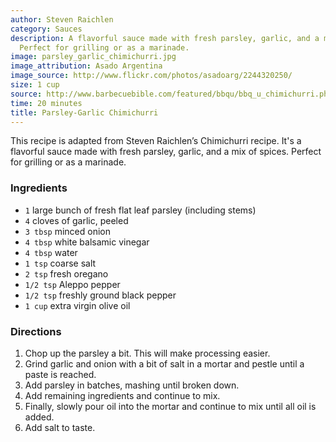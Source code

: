 ```yaml
---
author: Steven Raichlen
category: Sauces
description: A flavorful sauce made with fresh parsley, garlic, and a mix of spices.
  Perfect for grilling or as a marinade.
image: parsley_garlic_chimichurri.jpg
image_attribution: Asado Argentina
image_source: http://www.flickr.com/photos/asadoarg/2244320250/
size: 1 cup
source: http://www.barbecuebible.com/featured/bbqu/bbq_u_chimichurri.php
time: 20 minutes
title: Parsley-Garlic Chimichurri
---
```

This recipe is adapted from Steven Raichlen’s Chimichurri recipe. It's a flavorful sauce made with fresh parsley, garlic, and a mix of spices. Perfect for grilling or as a marinade.

### Ingredients

* `1` large bunch of fresh flat leaf parsley (including stems)
* `4` cloves of garlic, peeled
* `3 tbsp` minced onion
* `4 tbsp` white balsamic vinegar
* `4 tbsp` water
* `1 tsp` coarse salt
* `2 tsp` fresh oregano 
* `1/2 tsp` Aleppo pepper
* `1/2 tsp` freshly ground black pepper
* `1 cup` extra virgin olive oil

### Directions

1. Chop up the parsley a bit. This will make processing easier. 
2. Grind garlic and onion with a bit of salt in a mortar and pestle until a paste is reached. 
3. Add parsley in batches, mashing until broken down. 
4. Add remaining ingredients and continue to mix. 
5. Finally, slowly pour oil into the mortar and continue to mix until all oil is added. 
6. Add salt to taste.